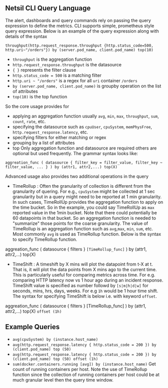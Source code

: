 ## Netsil CLI Query Language
The alert, dashboards and query commands rely on passing the query expression to define the metrics. CLI supports simple, prometheus style query expression. Below is an example of the query expression along with details of the syntax

`throughput(http.request_response.throughput {http.status_code=500, http.uri~"/orders"}) by (server.pod_name, client.pod_name) top(10)`
- `throughput` is the aggregation function
- `http.request_response.throughput` is the datasource
- `{ }` represents the filter clause
- `http.status_code = 500` is a matching filter
- `http.uri ~ "/orders"` is a regex for all `uri` container `/orders`
- `by (server.pod_name, client.pod_name)` is groupby operation on the list of attributes
- `top(10)` is the top function

So the core usage provides for 
- applying an aggregation function usually `avg`, `min`, `max`, `throughput`, `sum`, `count`, `rate`, etc.
- specifying the datasource such as `cpuUser`, `cpuSystem`, `memPhysFree`, `http.request_response.latency`, etc.
- specifying filters for either matching or regex
- grouping by a list of attributes
- top
Only aggregation function and datasource are required others are optional but used frequently. The grammar syntax looks like:

`aggreation_func ( datasource { filter_key = filter_value, filter_key ~ filter_value, ... } ) by (attr1, attr2,...) top(X)`

Advanced usage also provides two additional operations in the query
- TimeRollup : Often the granularity of collection is different from the granularity of quering. For e.g., `cpuSystem` might be collected at 1 sec granularity but in a query might need to be reported at 1 min granularity. In such cases, TimeRollUp provides the aggregation function to apply on the time bucket. So in the example, you could say TimeRollUp as `max` reported value in the 1min bucket. Note that there could potentially be 60 datapoints in that bucket. So an aggregation function is needed to "summarize" those points for the coarse granularity. 
The value of TimeRollup is an aggregation function such as `avg`,`max`, `min`, `sum`, etc. Most commonly `avg` is used as TimeRollup function. Below is the syntax to specify TimeRollup function.

aggreation_func ( datasource { filters } `[TimeRollup_func]` ) by (attr1, attr2,...) top(X)


- TimeShift : A timeshift by X mins will plot the datapoint from t-X at t. That is, it will plot the data points from X mins ago to the current time. This is particularly useful for comparing metrics across time. For e.g. comparing HTTP latency now vs 1 hour ago during an incident response.
TimeShift value is specified as number followd by `[s|m|h|d|w]` for seconds, mins, hrs, days, weeks. For e.g `1h` would be 1 hour time shift. The syntax for specifying TimeShift is below i.e. with keyword `offset`.

aggreation_func ( datasource { filters } [TimeRollup_func] ) by (attr1, attr2,...) top(X) `offset (1h)`

## Example Queries
- `avg(cpuSystem) by (instance.host_name)`
- `avg(http.request_response.latency { http.status_code = 200 }) by (client.pod_name) top (50)`
- `avg(http.request_response.latency { http.status_code = 200 }) by (client.pod_name) top (50) offset (1h)`
- `sum(docker.containers.running [avg]) by (instance.host_name)` Get count of running containers per host. Note the use of TimeRollup function since the collection of running containers per host could be at much granular level then the query time window.
